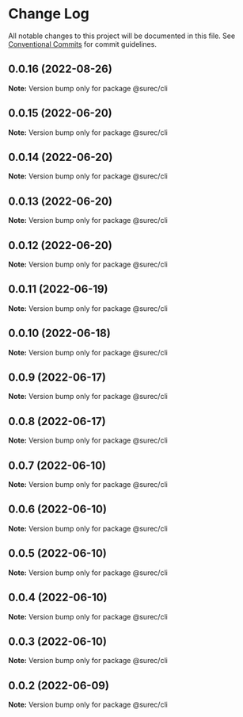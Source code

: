 # Change Log

All notable changes to this project will be documented in this file.
See [Conventional Commits](https://conventionalcommits.org) for commit guidelines.

## 0.0.16 (2022-08-26)

**Note:** Version bump only for package @surec/cli





## 0.0.15 (2022-06-20)

**Note:** Version bump only for package @surec/cli





## 0.0.14 (2022-06-20)

**Note:** Version bump only for package @surec/cli





## 0.0.13 (2022-06-20)

**Note:** Version bump only for package @surec/cli





## 0.0.12 (2022-06-20)

**Note:** Version bump only for package @surec/cli





## 0.0.11 (2022-06-19)

**Note:** Version bump only for package @surec/cli





## 0.0.10 (2022-06-18)

**Note:** Version bump only for package @surec/cli





## 0.0.9 (2022-06-17)

**Note:** Version bump only for package @surec/cli





## 0.0.8 (2022-06-17)

**Note:** Version bump only for package @surec/cli





## 0.0.7 (2022-06-10)

**Note:** Version bump only for package @surec/cli





## 0.0.6 (2022-06-10)

**Note:** Version bump only for package @surec/cli





## 0.0.5 (2022-06-10)

**Note:** Version bump only for package @surec/cli





## 0.0.4 (2022-06-10)

**Note:** Version bump only for package @surec/cli





## 0.0.3 (2022-06-10)

**Note:** Version bump only for package @surec/cli





## 0.0.2 (2022-06-09)

**Note:** Version bump only for package @surec/cli
